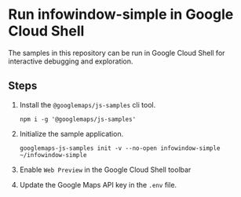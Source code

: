 # Run infowindow-simple in Google Cloud Shell

The samples in this repository can be run in Google Cloud Shell for interactive debugging and exploration.

## Steps

1. Install the `@googlemaps/js-samples` cli tool.

    ```
    npm i -g '@googlemaps/js-samples'
    ```
1. Initialize the sample application. 
    ```
    googlemaps-js-samples init -v --no-open infowindow-simple ~/infowindow-simple
    ```
1. Enable `Web Preview` in the Google Cloud Shell toolbar
1. Update the Google Maps API key in the `.env` file.
